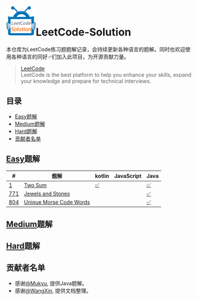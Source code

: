 # <img src="./src/res/img/logo.gif" alt="LeetCode-Solution" width="80" height="80" align="bottom"/>LeetCode-Solution
本仓库为LeetCode练习题题解记录，会持续更新各种语言的题解。同时也欢迎使用各种语言的同好♂们加入此项目，为开源贡献力量。

> [LeetCode](https://leetcode.com/)  
> LeetCode is the best platform to help you enhance your skills, expand your knowledge and prepare for technical interviews.

## 目录
- [Easy题解](#Easy题解)
- [Medium题解](#Medium题解)
- [Hard题解](#Hard题解)
- [贡献者名单](#贡献者名单)

## [Easy](https://leetcode.com/problemset/all/?difficulty=Easy)题解
| #    | 题解                                                | kotlin        | JavaScript | Java |
| ---- | -------------------------------------------------- | -------------- | --------- | ---------- |
| [1][1-question]  | [Two Sum][1-tips]                      | [✅][1-kotlin] |           | [✅][1-java]   |
| [771][771-question]  | [Jewels and Stones][771-tips]      |                |           | [✅][771-java] |
| [804][804-question] | [Unique Morse Code Words][804-tips] |                |           | [✅][804-java] |

## [Medium](https://leetcode.com/problemset/all/?difficulty=Medium)题解

## [Hard](https://leetcode.com/problemset/all/?difficulty=Hard)题解

## 贡献者名单
- 感谢[@Mukyu](https://github.com/Mukyu), 提供Java题解。
- 感谢[@WangXin](https://github.com/relish-wang), 提供文档整理。


[logo]: ./res/img/logo.gif

[1-question]: https://leetcode.com/problems/two-sum/description/
[771-question]: https://leetcode.com/problems/jewels-and-stones/description/
[804-question]: https://leetcode.com/problems/unique-morse-code-words/description/

[1-tips]: ./tips/1/README.md
[771-tips]: ./tips/771/README.md
[804-tips]: ./tips/804/README.md

[1-kotlin]: ./src/_1/kotlin/Solution.kt

[1-java]: ./src/_1/Solution.java
[771-java]: ./src/_771/Solution.java
[804-java]: ./src/_804/Solution.java
